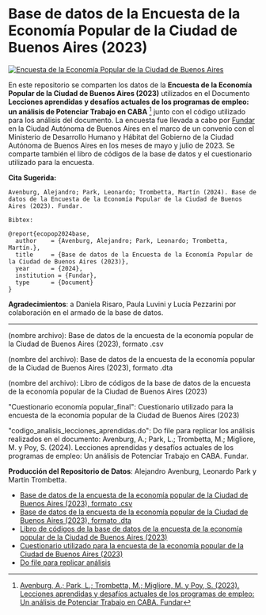 # Base de datos de la Encuesta de la Economía Popular de la Ciudad de Buenos Aires (2023)


[![Encuesta de la Economía Popular de la Ciudad de Buenos Aires](https://fund.ar/wp-content/uploads/2023/07/EconomiaPopular-JuliAlvarez-RGB.jpg)](https://fund.ar/publicacion/lecciones-aprendidas-y-desafios-actuales-de-los-programas-de-empleo-un-analisis-de-potenciar-trabajo-en-caba/)

En este repositorio se comparten los datos de la **Encuesta de la Economía Popular de la Ciudad de Buenos Aires (2023)** utilizados en el Documento **Lecciones aprendidas y desafíos actuales de los programas de empleo: un análisis de Potenciar Trabajo en CABA** [^1] junto con el código utilizado para los análisis del documento. La encuesta fue llevada a cabo por [Fundar](https://fund.ar/) en la Ciudad Autónoma de Buenos Aires en el marco de un convenio con el Ministerio de Desarrollo Humano y Hábitat del Gobierno de la Ciudad Autónoma de Buenos Aires en los meses de mayo y julio de 2023. Se comparte también el libro de códigos de la base de datos y el cuestionario utilizado para la encuesta.
 

[^1]: [Avenburg, A.; Park, L.; Trombetta, M.; Migliore, M. y Poy, S. (2023). Lecciones aprendidas y desafíos
actuales de los programas de empleo: Un análisis de Potenciar Trabajo en CABA. Fundar](https://fund.ar/publicacion/lecciones-aprendidas-y-desafios-actuales-de-los-programas-de-empleo-un-analisis-de-potenciar-trabajo-en-caba/)

**Cita Sugerida:**
```
Avenburg, Alejandro; Park, Leonardo; Trombetta, Martín (2024). Base de datos de la Encuesta de la Economía Popular de la Ciudad de Buenos Aires (2023). Fundar.

Bibtex:

@report{ecopop2024base,
  author    = {Avenburg, Alejandro; Park, Leonardo; Trombetta, Martín.},
  title     = {Base de datos de la Encuesta de la Economía Popular de la Ciudad de Buenos Aires (2023)},
  year      = {2024},
  institution = {Fundar},
  type      = {Document}
}

```
**Agradecimientos**:  a Daniela Risaro, Paula Luvini y Lucía Pezzarini por colaboración en el armado de la base de datos.


---


(nombre archivo): Base de datos de la encuesta de la economía popular de la Ciudad de Buenos Aires (2023), formato .csv

(nombre del archivo): Base de datos de la encuesta de la economía popular de la Ciudad de Buenos Aires (2023), formato .dta

(nombre del archivo): Libro de códigos de la base de datos de la encuesta de la economía popular de la Ciudad de Buenos Aires (2023)

"Cuestionario economía popular_final": Cuestionario utilizado para la encuesta de la economía popular de la Ciudad de Buenos Aires (2023)

"codigo_analisis_lecciones_aprendidas.do": Do file para replicar los análisis realizados en el documento: Avenburg, A.; Park, L.; Trombetta, M.; Migliore, M. y Poy, S. (2024). Lecciones aprendidas y desafíos actuales de los programas de empleo: Un análisis de Potenciar Trabajo en CABA. Fundar.

  


**Producción del Repositorio de Datos**: Alejandro Avenburg, Leonardo Park y Martín Trombetta. 

- [Base de datos de la encuesta de la economía popular de la Ciudad de Buenos Aires (2023), formato .csv]()
- [Base de datos de la encuesta de la economía popular de la Ciudad de Buenos Aires (2023), formato .dta]()
- [Libro de códigos de la base de datos de la encuesta de la economía popular de la Ciudad de Buenos Aires (2023)]()
- [Cuestionario utilizado para la encuesta de la economía popular de la Ciudad de Buenos Aires (2023)]()
- [Do file para replicar análisis]()

